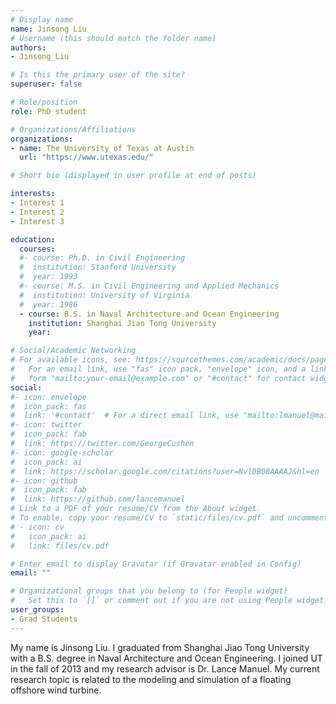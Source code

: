 ```yaml
---
# Display name
name: Jinsong Liu
# Username (this should match the folder name)
authors:
- Jinsong_Liu

# Is this the primary user of the site?
superuser: false

# Role/position
role: PhD student

# Organizations/Affiliations
organizations:
- name: The University of Texas at Austin
  url: "https://www.utexas.edu/"

# Short bio (displayed in user profile at end of posts)

interests:
- Interest 1
- Interest 2
- Interest 3

education:
  courses:
  #- course: Ph.D. in Civil Engineering
  #  institution: Stanford University
  #  year: 1993
  #- course: M.S. in Civil Engineering and Applied Mechanics
  #  institution: University of Virginia
  #  year: 1986
  - course: B.S. in Naval Architecture and Ocean Engineering
    institution: Shanghai Jiao Tong University
    year: 

# Social/Academic Networking
# For available icons, see: https://sourcethemes.com/academic/docs/page-builder/#icons
#   For an email link, use "fas" icon pack, "envelope" icon, and a link in the
#   form "mailto:your-email@example.com" or "#contact" for contact widget.
social:
#- icon: envelope
#  icon_pack: fas
#  link: '#contact'  # For a direct email link, use "mailto:lmanuel@mail.utexas.edu".
#- icon: twitter
#  icon_pack: fab
#  link: https://twitter.com/GeorgeCushen
#- icon: google-scholar
#  icon_pack: ai
#  link: https://scholar.google.com/citations?user=NvlDB08AAAAJ&hl=en
#- icon: github
#  icon_pack: fab
#  link: https://github.com/lancemanuel
# Link to a PDF of your resume/CV from the About widget.
# To enable, copy your resume/CV to `static/files/cv.pdf` and uncomment the lines below.
# - icon: cv
#   icon_pack: ai
#   link: files/cv.pdf

# Enter email to display Gravatar (if Gravatar enabled in Config)
email: ""

# Organizational groups that you belong to (for People widget)
#   Set this to `[]` or comment out if you are not using People widget.
user_groups:
- Grad Students
---
```

My name is Jinsong Liu. I graduated from Shanghai Jiao Tong University with a B.S. degree in Naval Architecture and Ocean Engineering. I joined UT in the fall of 2013 and my research advisor is Dr. Lance Manuel. My current research topic is related to the modeling and simulation of a floating offshore wind turbine.
